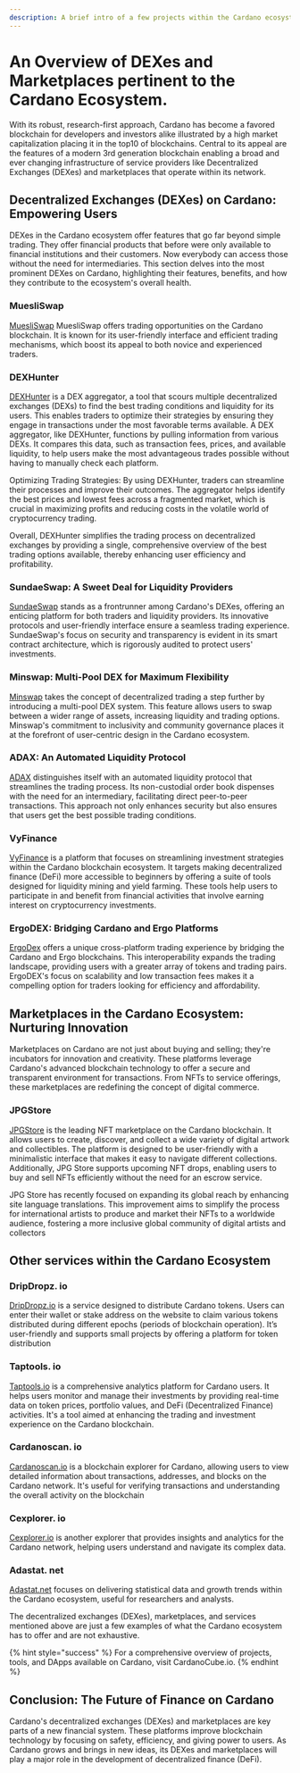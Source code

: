 ```yaml
---
description: A brief intro of a few projects within the Cardano ecosystem
---
```


# An Overview of DEXes and Marketplaces pertinent to the Cardano Ecosystem.

With its robust, research-first approach, Cardano has become a favored blockchain for developers and investors alike illustrated by a high market capitalization placing it in the top10 of blockchains. Central to its appeal are the features of a modern 3rd generation blockchain enabling a broad and ever changing infrastructure of service providers like Decentralized Exchanges (DEXes) and marketplaces that operate within its network.

## Decentralized Exchanges (DEXes) on Cardano: Empowering Users

DEXes in the Cardano ecosystem offer features that go far beyond simple trading. They offer financial products that before were only available to financial institutions and their customers. Now everybody can access those without the need for intermediaries. This section delves into the most prominent DEXes on Cardano, highlighting their features, benefits, and how they contribute to the ecosystem's overall health.

### MuesliSwap

[MuesliSwap](https://muesliswap.com) MuesliSwap offers trading opportunities on the Cardano blockchain. It is known for its user-friendly interface and efficient trading mechanisms, which boost its appeal to both novice and experienced traders.

### DEXHunter

[DEXHunter](https://www.dexhunter.io/) is a DEX aggregator, a tool that scours multiple decentralized exchanges (DEXs) to find the best trading conditions and liquidity for its users. This enables traders to optimize their strategies by ensuring they engage in transactions under the most favorable terms available. A DEX aggregator, like DEXHunter, functions by pulling information from various DEXs. It compares this data, such as transaction fees, prices, and available liquidity, to help users make the most advantageous trades possible without having to manually check each platform.

Optimizing Trading Strategies: By using DEXHunter, traders can streamline their processes and improve their outcomes. The aggregator helps identify the best prices and lowest fees across a fragmented market, which is crucial in maximizing profits and reducing costs in the volatile world of cryptocurrency trading.

Overall, DEXHunter simplifies the trading process on decentralized exchanges by providing a single, comprehensive overview of the best trading options available, thereby enhancing user efficiency and profitability.

### SundaeSwap: A Sweet Deal for Liquidity Providers

[SundaeSwap](https://sundae.fi/) stands as a frontrunner among Cardano's DEXes, offering an enticing platform for both traders and liquidity providers. Its innovative protocols and user-friendly interface ensure a seamless trading experience. SundaeSwap's focus on security and transparency is evident in its smart contract architecture, which is rigorously audited to protect users' investments.

### Minswap: Multi-Pool DEX for Maximum Flexibility

[Minswap](https://minswap.org/) takes the concept of decentralized trading a step further by introducing a multi-pool DEX system. This feature allows users to swap between a wider range of assets, increasing liquidity and trading options. Minswap's commitment to inclusivity and community governance places it at the forefront of user-centric design in the Cardano ecosystem.

### ADAX: An Automated Liquidity Protocol

[ADAX](https://adax.pro/) distinguishes itself with an automated liquidity protocol that streamlines the trading process. Its non-custodial order book dispenses with the need for an intermediary, facilitating direct peer-to-peer transactions. This approach not only enhances security but also ensures that users get the best possible trading conditions.

### VyFinance

[VyFinance](https://vyfi.io/) is a platform that focuses on streamlining investment strategies within the Cardano blockchain ecosystem. It targets making decentralized finance (DeFi) more accessible to beginners by offering a suite of tools designed for liquidity mining and yield farming. These tools help users to participate in and benefit from financial activities that involve earning interest on cryptocurrency investments.

### ErgoDEX: Bridging Cardano and Ergo Platforms

[ErgoDex](https://ergoplatform.org/) offers a unique cross-platform trading experience by bridging the Cardano and Ergo blockchains. This interoperability expands the trading landscape, providing users with a greater array of tokens and trading pairs. ErgoDEX's focus on scalability and low transaction fees makes it a compelling option for traders looking for efficiency and affordability.

## Marketplaces in the Cardano Ecosystem: Nurturing Innovation

Marketplaces on Cardano are not just about buying and selling; they're incubators for innovation and creativity. These platforms leverage Cardano's advanced blockchain technology to offer a secure and transparent environment for transactions. From NFTs to service offerings, these marketplaces are redefining the concept of digital commerce.

### JPGStore

[JPGStore](https://www.jpg.store/) is the leading NFT marketplace on the Cardano blockchain. It allows users to create, discover, and collect a wide variety of digital artwork and collectibles. The platform is designed to be user-friendly with a minimalistic interface that makes it easy to navigate different collections. Additionally, JPG Store supports upcoming NFT drops, enabling users to buy and sell NFTs efficiently without the need for an escrow service.

JPG Store has recently focused on expanding its global reach by enhancing site language translations. This improvement aims to simplify the process for international artists to produce and market their NFTs to a worldwide audience, fostering a more inclusive global community of digital artists and collectors

## Other services within the Cardano Ecosystem

### DripDropz. io

[DripDropz.io](an-overview-of-dexes-and-marketplaces-pertinent-to-the-cardano-ecosystem..md#dripdropz.-io) is a service designed to distribute Cardano tokens. Users can enter their wallet or stake address on the website to claim various tokens distributed during different epochs (periods of blockchain operation). It’s user-friendly and supports small projects by offering a platform for token distribution

### Taptools. io

[Taptools.io](https://www.taptools.io/) is a comprehensive analytics platform for Cardano users. It helps users monitor and manage their investments by providing real-time data on token prices, portfolio values, and DeFi (Decentralized Finance) activities. It's a tool aimed at enhancing the trading and investment experience on the Cardano blockchain.

### Cardanoscan. io

[Cardanoscan.io](https://cardanoscan.io) is a blockchain explorer for Cardano, allowing users to view detailed information about transactions, addresses, and blocks on the Cardano network. It's useful for verifying transactions and understanding the overall activity on the blockchain

### Cexplorer. io

[Cexplorer.io](../../) is another explorer that provides insights and analytics for the Cardano network, helping users understand and navigate its complex data.

### Adastat. net

[Adastat.net](an-overview-of-dexes-and-marketplaces-pertinent-to-the-cardano-ecosystem..md#adastat.-net) focuses on delivering statistical data and growth trends within the Cardano ecosystem, useful for researchers and analysts.

The decentralized exchanges (DEXes), marketplaces, and services mentioned above are just a few examples of what the Cardano ecosystem has to offer and are not exhaustive.

{% hint style="success" %}
For a comprehensive overview of projects, tools, and DApps available on Cardano, visit CardanoCube.io.
{% endhint %}

## Conclusion: The Future of Finance on Cardano

Cardano's decentralized exchanges (DEXes) and marketplaces are key parts of a new financial system. These platforms improve blockchain technology by focusing on safety, efficiency, and giving power to users. As Cardano grows and brings in new ideas, its DEXes and marketplaces will play a major role in the development of decentralized finance (DeFi).
